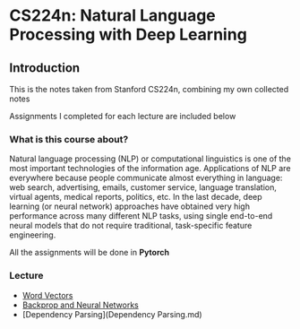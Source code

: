 # CS224n: Natural Language Processing with Deep Learning

## Introduction

This is the notes taken from Stanford CS224n, combining my own collected notes

Assignments I completed for each lecture are included below

### What is this course about?

Natural language processing (NLP) or computational linguistics is one of the most important technologies of the information age. Applications of NLP are everywhere because people communicate almost everything in language: web search, advertising, emails, customer service, language translation, virtual agents, medical reports, politics, etc. In the last decade, deep learning (or neural network) approaches have obtained very high performance across many different NLP tasks, using single end-to-end neural models that do not require traditional, task-specific feature engineering. 

All the assignments will be done in **Pytorch**

### Lecture

- [Word Vectors](Word_Vector.md)
- [Backprop and Neural Networks](Neural_Networks.md)
- [Dependency Parsing](Dependency Parsing.md)



